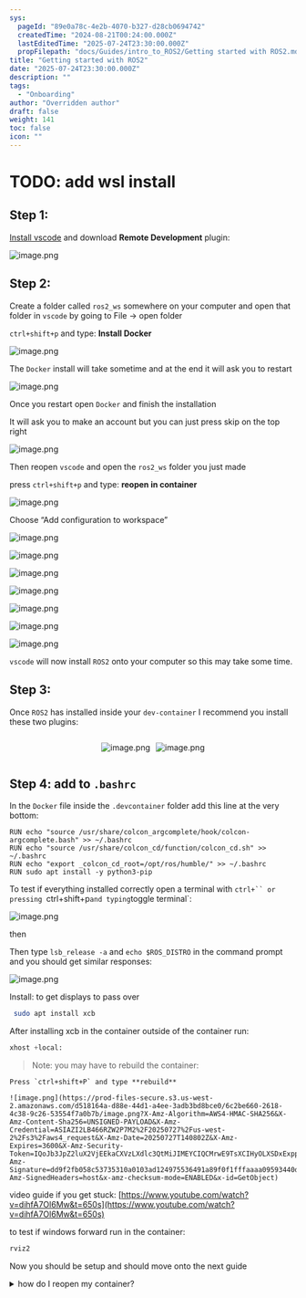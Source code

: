 ```yaml
---
sys:
  pageId: "89e0a78c-4e2b-4070-b327-d28cb0694742"
  createdTime: "2024-08-21T00:24:00.000Z"
  lastEditedTime: "2025-07-24T23:30:00.000Z"
  propFilepath: "docs/Guides/intro_to_ROS2/Getting started with ROS2.md"
title: "Getting started with ROS2"
date: "2025-07-24T23:30:00.000Z"
description: ""
tags:
  - "Onboarding"
author: "Overridden author"
draft: false
weight: 141
toc: false
icon: ""
---
```


# TODO: add wsl install

## Step 1:

[Install vscode](https://code.visualstudio.com/download) and download **Remote Development** plugin:

![image.png](https://prod-files-secure.s3.us-west-2.amazonaws.com/d518164a-d88e-44d1-a4ee-3adb3bd8bce0/efb52993-1881-4a40-b95e-6f020334f022/image.png?X-Amz-Algorithm=AWS4-HMAC-SHA256&X-Amz-Content-Sha256=UNSIGNED-PAYLOAD&X-Amz-Credential=ASIAZI2LB466TXT4VI7T%2F20250727%2Fus-west-2%2Fs3%2Faws4_request&X-Amz-Date=20250727T140758Z&X-Amz-Expires=3600&X-Amz-Security-Token=IQoJb3JpZ2luX2VjEEoaCXVzLXdlc3QtMiJGMEQCIEOcvEByIkfKkPVAqfq3RGl1SKfhF%2Fvp4jPGvUdOrKeeAiBbI7KqVadCGMbdg5he49iRvXK34uiv44NnBXVktWq4pCr%2FAwhyEAAaDDYzNzQyMzE4MzgwNSIMplV5L82YFhVLQBvRKtwD8H1CktpL3aXQqXeFMg1vOF9%2BNHhNNx61O38sIed%2B5C6uXTDVmqC0uJYtHQPjG8hrRfjM12nn3Il%2FgUvCkpC34o9wJXZYyTANJXeNZzI3bZDXPP4z8JRz3cmJlDUVUfuN3Oji4C2sHDN2iUB6nJ6R3rUwkyoiImFnqNSVo4IFKUW4%2BOBdeS%2B8l%2BAtV4rUthEkquBoNUn7iNzi2ID1Jxp0bt%2BEhY1xXTCnVQFv%2BTUhLejR0FHsBmcLuUheP6LpJNlwpoyqFtFD%2FPrDAEoGb28whDI9qAXstc5xXQ%2FT1ZwrSMO3HiyacqDuisqGddIvWJCxpDR%2BnAFPPYv5%2BZb%2BXGmrpkQUE7i%2FOW16K3bX5bF5VcF4HzMEyvwJ%2FDfG4EL2HeHWQpVou0zfpjeQg1skT5VvTw8rXklA6webIQvAA%2B37GEQStV2lj71ZZf%2BMGyNYwVcTf3Lc4BGtFdJxjP6YfWYTBd6HLUtA9qNqNwtUAfdjI53%2F5%2BHC9IlKOotlq1q4wL0GHt%2B1WesaPqxy7fVxKRXHKuZeqNx0WKVR25a3v%2FnYv6ZDQYvVuXS%2BZfbrCfB8No1VKsJOYMApnQs81r8TRPHlko2Wbg3G4TNJNjczJFpNkph2Swlgn%2BoWqP40MJUw7N6XxAY6pgH1yegd%2BPPywl1Dt2jfoBVOJodFUJF7GAVbWh2xddozO4bICVNxc3SrXiNiCPrcaz%2FOMK32FTopGAX7nRkHvyTbjxvPYY1a7TzFXtSXRmXGu53baahB5V3i9r06AmwHrpjqZN1NNY%2F39hOLoXO257Oww5Isk8aHaoufHjGEAGw9B3%2BRk42WUHDLb5FgEHPvAV8bLvdAdWAMc%2FsJ8kzN1Mi94DmRIPg8&X-Amz-Signature=96bf5bb951cd2ea624372e264b49c26e131e61d72b73cc2047617e23b469ffb8&X-Amz-SignedHeaders=host&x-amz-checksum-mode=ENABLED&x-id=GetObject)

## Step 2:

Create a folder called `ros2_ws` somewhere on your computer and open that folder in `vscode` by going to File → open folder 

`ctrl+shift+p` and type: **Install Docker**

![image.png](https://prod-files-secure.s3.us-west-2.amazonaws.com/d518164a-d88e-44d1-a4ee-3adb3bd8bce0/2269dc0e-1cd5-47ff-bceb-c04ad9b2eab0/image.png?X-Amz-Algorithm=AWS4-HMAC-SHA256&X-Amz-Content-Sha256=UNSIGNED-PAYLOAD&X-Amz-Credential=ASIAZI2LB466TXT4VI7T%2F20250727%2Fus-west-2%2Fs3%2Faws4_request&X-Amz-Date=20250727T140758Z&X-Amz-Expires=3600&X-Amz-Security-Token=IQoJb3JpZ2luX2VjEEoaCXVzLXdlc3QtMiJGMEQCIEOcvEByIkfKkPVAqfq3RGl1SKfhF%2Fvp4jPGvUdOrKeeAiBbI7KqVadCGMbdg5he49iRvXK34uiv44NnBXVktWq4pCr%2FAwhyEAAaDDYzNzQyMzE4MzgwNSIMplV5L82YFhVLQBvRKtwD8H1CktpL3aXQqXeFMg1vOF9%2BNHhNNx61O38sIed%2B5C6uXTDVmqC0uJYtHQPjG8hrRfjM12nn3Il%2FgUvCkpC34o9wJXZYyTANJXeNZzI3bZDXPP4z8JRz3cmJlDUVUfuN3Oji4C2sHDN2iUB6nJ6R3rUwkyoiImFnqNSVo4IFKUW4%2BOBdeS%2B8l%2BAtV4rUthEkquBoNUn7iNzi2ID1Jxp0bt%2BEhY1xXTCnVQFv%2BTUhLejR0FHsBmcLuUheP6LpJNlwpoyqFtFD%2FPrDAEoGb28whDI9qAXstc5xXQ%2FT1ZwrSMO3HiyacqDuisqGddIvWJCxpDR%2BnAFPPYv5%2BZb%2BXGmrpkQUE7i%2FOW16K3bX5bF5VcF4HzMEyvwJ%2FDfG4EL2HeHWQpVou0zfpjeQg1skT5VvTw8rXklA6webIQvAA%2B37GEQStV2lj71ZZf%2BMGyNYwVcTf3Lc4BGtFdJxjP6YfWYTBd6HLUtA9qNqNwtUAfdjI53%2F5%2BHC9IlKOotlq1q4wL0GHt%2B1WesaPqxy7fVxKRXHKuZeqNx0WKVR25a3v%2FnYv6ZDQYvVuXS%2BZfbrCfB8No1VKsJOYMApnQs81r8TRPHlko2Wbg3G4TNJNjczJFpNkph2Swlgn%2BoWqP40MJUw7N6XxAY6pgH1yegd%2BPPywl1Dt2jfoBVOJodFUJF7GAVbWh2xddozO4bICVNxc3SrXiNiCPrcaz%2FOMK32FTopGAX7nRkHvyTbjxvPYY1a7TzFXtSXRmXGu53baahB5V3i9r06AmwHrpjqZN1NNY%2F39hOLoXO257Oww5Isk8aHaoufHjGEAGw9B3%2BRk42WUHDLb5FgEHPvAV8bLvdAdWAMc%2FsJ8kzN1Mi94DmRIPg8&X-Amz-Signature=1c8b6fece5f290aeb03345ffa2daf5f87a1af383ef98ed0845644feca15a1e1c&X-Amz-SignedHeaders=host&x-amz-checksum-mode=ENABLED&x-id=GetObject)

The `Docker` install will take sometime and at the end it will ask you to restart

![image.png](https://prod-files-secure.s3.us-west-2.amazonaws.com/d518164a-d88e-44d1-a4ee-3adb3bd8bce0/ed233f78-be33-4b1f-b89c-9c346c0e961e/image.png?X-Amz-Algorithm=AWS4-HMAC-SHA256&X-Amz-Content-Sha256=UNSIGNED-PAYLOAD&X-Amz-Credential=ASIAZI2LB466TXT4VI7T%2F20250727%2Fus-west-2%2Fs3%2Faws4_request&X-Amz-Date=20250727T140758Z&X-Amz-Expires=3600&X-Amz-Security-Token=IQoJb3JpZ2luX2VjEEoaCXVzLXdlc3QtMiJGMEQCIEOcvEByIkfKkPVAqfq3RGl1SKfhF%2Fvp4jPGvUdOrKeeAiBbI7KqVadCGMbdg5he49iRvXK34uiv44NnBXVktWq4pCr%2FAwhyEAAaDDYzNzQyMzE4MzgwNSIMplV5L82YFhVLQBvRKtwD8H1CktpL3aXQqXeFMg1vOF9%2BNHhNNx61O38sIed%2B5C6uXTDVmqC0uJYtHQPjG8hrRfjM12nn3Il%2FgUvCkpC34o9wJXZYyTANJXeNZzI3bZDXPP4z8JRz3cmJlDUVUfuN3Oji4C2sHDN2iUB6nJ6R3rUwkyoiImFnqNSVo4IFKUW4%2BOBdeS%2B8l%2BAtV4rUthEkquBoNUn7iNzi2ID1Jxp0bt%2BEhY1xXTCnVQFv%2BTUhLejR0FHsBmcLuUheP6LpJNlwpoyqFtFD%2FPrDAEoGb28whDI9qAXstc5xXQ%2FT1ZwrSMO3HiyacqDuisqGddIvWJCxpDR%2BnAFPPYv5%2BZb%2BXGmrpkQUE7i%2FOW16K3bX5bF5VcF4HzMEyvwJ%2FDfG4EL2HeHWQpVou0zfpjeQg1skT5VvTw8rXklA6webIQvAA%2B37GEQStV2lj71ZZf%2BMGyNYwVcTf3Lc4BGtFdJxjP6YfWYTBd6HLUtA9qNqNwtUAfdjI53%2F5%2BHC9IlKOotlq1q4wL0GHt%2B1WesaPqxy7fVxKRXHKuZeqNx0WKVR25a3v%2FnYv6ZDQYvVuXS%2BZfbrCfB8No1VKsJOYMApnQs81r8TRPHlko2Wbg3G4TNJNjczJFpNkph2Swlgn%2BoWqP40MJUw7N6XxAY6pgH1yegd%2BPPywl1Dt2jfoBVOJodFUJF7GAVbWh2xddozO4bICVNxc3SrXiNiCPrcaz%2FOMK32FTopGAX7nRkHvyTbjxvPYY1a7TzFXtSXRmXGu53baahB5V3i9r06AmwHrpjqZN1NNY%2F39hOLoXO257Oww5Isk8aHaoufHjGEAGw9B3%2BRk42WUHDLb5FgEHPvAV8bLvdAdWAMc%2FsJ8kzN1Mi94DmRIPg8&X-Amz-Signature=3591b29025a0dfcffa09f484753ef90df05aef6571f0d8d272e5c1074d31711b&X-Amz-SignedHeaders=host&x-amz-checksum-mode=ENABLED&x-id=GetObject)

Once you restart open `Docker` and finish the installation

It will ask you to make an account but you can just press skip on the top right

![image.png](https://prod-files-secure.s3.us-west-2.amazonaws.com/d518164a-d88e-44d1-a4ee-3adb3bd8bce0/21010ad9-1659-4fd9-9f59-9932a09b2a3d/image.png?X-Amz-Algorithm=AWS4-HMAC-SHA256&X-Amz-Content-Sha256=UNSIGNED-PAYLOAD&X-Amz-Credential=ASIAZI2LB466TXT4VI7T%2F20250727%2Fus-west-2%2Fs3%2Faws4_request&X-Amz-Date=20250727T140758Z&X-Amz-Expires=3600&X-Amz-Security-Token=IQoJb3JpZ2luX2VjEEoaCXVzLXdlc3QtMiJGMEQCIEOcvEByIkfKkPVAqfq3RGl1SKfhF%2Fvp4jPGvUdOrKeeAiBbI7KqVadCGMbdg5he49iRvXK34uiv44NnBXVktWq4pCr%2FAwhyEAAaDDYzNzQyMzE4MzgwNSIMplV5L82YFhVLQBvRKtwD8H1CktpL3aXQqXeFMg1vOF9%2BNHhNNx61O38sIed%2B5C6uXTDVmqC0uJYtHQPjG8hrRfjM12nn3Il%2FgUvCkpC34o9wJXZYyTANJXeNZzI3bZDXPP4z8JRz3cmJlDUVUfuN3Oji4C2sHDN2iUB6nJ6R3rUwkyoiImFnqNSVo4IFKUW4%2BOBdeS%2B8l%2BAtV4rUthEkquBoNUn7iNzi2ID1Jxp0bt%2BEhY1xXTCnVQFv%2BTUhLejR0FHsBmcLuUheP6LpJNlwpoyqFtFD%2FPrDAEoGb28whDI9qAXstc5xXQ%2FT1ZwrSMO3HiyacqDuisqGddIvWJCxpDR%2BnAFPPYv5%2BZb%2BXGmrpkQUE7i%2FOW16K3bX5bF5VcF4HzMEyvwJ%2FDfG4EL2HeHWQpVou0zfpjeQg1skT5VvTw8rXklA6webIQvAA%2B37GEQStV2lj71ZZf%2BMGyNYwVcTf3Lc4BGtFdJxjP6YfWYTBd6HLUtA9qNqNwtUAfdjI53%2F5%2BHC9IlKOotlq1q4wL0GHt%2B1WesaPqxy7fVxKRXHKuZeqNx0WKVR25a3v%2FnYv6ZDQYvVuXS%2BZfbrCfB8No1VKsJOYMApnQs81r8TRPHlko2Wbg3G4TNJNjczJFpNkph2Swlgn%2BoWqP40MJUw7N6XxAY6pgH1yegd%2BPPywl1Dt2jfoBVOJodFUJF7GAVbWh2xddozO4bICVNxc3SrXiNiCPrcaz%2FOMK32FTopGAX7nRkHvyTbjxvPYY1a7TzFXtSXRmXGu53baahB5V3i9r06AmwHrpjqZN1NNY%2F39hOLoXO257Oww5Isk8aHaoufHjGEAGw9B3%2BRk42WUHDLb5FgEHPvAV8bLvdAdWAMc%2FsJ8kzN1Mi94DmRIPg8&X-Amz-Signature=9d8c3d04bbc0cee841163c66a979bd2e6994bcaa7c545f38b0e48b53b3b9ee4b&X-Amz-SignedHeaders=host&x-amz-checksum-mode=ENABLED&x-id=GetObject)

Then reopen `vscode` and open the `ros2_ws` folder you just made

press `ctrl+shift+p` and type: **reopen in container**

![image.png](https://prod-files-secure.s3.us-west-2.amazonaws.com/d518164a-d88e-44d1-a4ee-3adb3bd8bce0/4e93b8c2-41ad-488c-8095-c74205196118/image.png?X-Amz-Algorithm=AWS4-HMAC-SHA256&X-Amz-Content-Sha256=UNSIGNED-PAYLOAD&X-Amz-Credential=ASIAZI2LB466TXT4VI7T%2F20250727%2Fus-west-2%2Fs3%2Faws4_request&X-Amz-Date=20250727T140758Z&X-Amz-Expires=3600&X-Amz-Security-Token=IQoJb3JpZ2luX2VjEEoaCXVzLXdlc3QtMiJGMEQCIEOcvEByIkfKkPVAqfq3RGl1SKfhF%2Fvp4jPGvUdOrKeeAiBbI7KqVadCGMbdg5he49iRvXK34uiv44NnBXVktWq4pCr%2FAwhyEAAaDDYzNzQyMzE4MzgwNSIMplV5L82YFhVLQBvRKtwD8H1CktpL3aXQqXeFMg1vOF9%2BNHhNNx61O38sIed%2B5C6uXTDVmqC0uJYtHQPjG8hrRfjM12nn3Il%2FgUvCkpC34o9wJXZYyTANJXeNZzI3bZDXPP4z8JRz3cmJlDUVUfuN3Oji4C2sHDN2iUB6nJ6R3rUwkyoiImFnqNSVo4IFKUW4%2BOBdeS%2B8l%2BAtV4rUthEkquBoNUn7iNzi2ID1Jxp0bt%2BEhY1xXTCnVQFv%2BTUhLejR0FHsBmcLuUheP6LpJNlwpoyqFtFD%2FPrDAEoGb28whDI9qAXstc5xXQ%2FT1ZwrSMO3HiyacqDuisqGddIvWJCxpDR%2BnAFPPYv5%2BZb%2BXGmrpkQUE7i%2FOW16K3bX5bF5VcF4HzMEyvwJ%2FDfG4EL2HeHWQpVou0zfpjeQg1skT5VvTw8rXklA6webIQvAA%2B37GEQStV2lj71ZZf%2BMGyNYwVcTf3Lc4BGtFdJxjP6YfWYTBd6HLUtA9qNqNwtUAfdjI53%2F5%2BHC9IlKOotlq1q4wL0GHt%2B1WesaPqxy7fVxKRXHKuZeqNx0WKVR25a3v%2FnYv6ZDQYvVuXS%2BZfbrCfB8No1VKsJOYMApnQs81r8TRPHlko2Wbg3G4TNJNjczJFpNkph2Swlgn%2BoWqP40MJUw7N6XxAY6pgH1yegd%2BPPywl1Dt2jfoBVOJodFUJF7GAVbWh2xddozO4bICVNxc3SrXiNiCPrcaz%2FOMK32FTopGAX7nRkHvyTbjxvPYY1a7TzFXtSXRmXGu53baahB5V3i9r06AmwHrpjqZN1NNY%2F39hOLoXO257Oww5Isk8aHaoufHjGEAGw9B3%2BRk42WUHDLb5FgEHPvAV8bLvdAdWAMc%2FsJ8kzN1Mi94DmRIPg8&X-Amz-Signature=1cd0a9f1d35d4f54194482c713e183edaba1856e0ad73e2f2644c903bd44352d&X-Amz-SignedHeaders=host&x-amz-checksum-mode=ENABLED&x-id=GetObject)

Choose “Add configuration to workspace”

![image.png](https://prod-files-secure.s3.us-west-2.amazonaws.com/d518164a-d88e-44d1-a4ee-3adb3bd8bce0/9560b282-5060-4989-ba37-97e7b2c22476/image.png?X-Amz-Algorithm=AWS4-HMAC-SHA256&X-Amz-Content-Sha256=UNSIGNED-PAYLOAD&X-Amz-Credential=ASIAZI2LB466TXT4VI7T%2F20250727%2Fus-west-2%2Fs3%2Faws4_request&X-Amz-Date=20250727T140758Z&X-Amz-Expires=3600&X-Amz-Security-Token=IQoJb3JpZ2luX2VjEEoaCXVzLXdlc3QtMiJGMEQCIEOcvEByIkfKkPVAqfq3RGl1SKfhF%2Fvp4jPGvUdOrKeeAiBbI7KqVadCGMbdg5he49iRvXK34uiv44NnBXVktWq4pCr%2FAwhyEAAaDDYzNzQyMzE4MzgwNSIMplV5L82YFhVLQBvRKtwD8H1CktpL3aXQqXeFMg1vOF9%2BNHhNNx61O38sIed%2B5C6uXTDVmqC0uJYtHQPjG8hrRfjM12nn3Il%2FgUvCkpC34o9wJXZYyTANJXeNZzI3bZDXPP4z8JRz3cmJlDUVUfuN3Oji4C2sHDN2iUB6nJ6R3rUwkyoiImFnqNSVo4IFKUW4%2BOBdeS%2B8l%2BAtV4rUthEkquBoNUn7iNzi2ID1Jxp0bt%2BEhY1xXTCnVQFv%2BTUhLejR0FHsBmcLuUheP6LpJNlwpoyqFtFD%2FPrDAEoGb28whDI9qAXstc5xXQ%2FT1ZwrSMO3HiyacqDuisqGddIvWJCxpDR%2BnAFPPYv5%2BZb%2BXGmrpkQUE7i%2FOW16K3bX5bF5VcF4HzMEyvwJ%2FDfG4EL2HeHWQpVou0zfpjeQg1skT5VvTw8rXklA6webIQvAA%2B37GEQStV2lj71ZZf%2BMGyNYwVcTf3Lc4BGtFdJxjP6YfWYTBd6HLUtA9qNqNwtUAfdjI53%2F5%2BHC9IlKOotlq1q4wL0GHt%2B1WesaPqxy7fVxKRXHKuZeqNx0WKVR25a3v%2FnYv6ZDQYvVuXS%2BZfbrCfB8No1VKsJOYMApnQs81r8TRPHlko2Wbg3G4TNJNjczJFpNkph2Swlgn%2BoWqP40MJUw7N6XxAY6pgH1yegd%2BPPywl1Dt2jfoBVOJodFUJF7GAVbWh2xddozO4bICVNxc3SrXiNiCPrcaz%2FOMK32FTopGAX7nRkHvyTbjxvPYY1a7TzFXtSXRmXGu53baahB5V3i9r06AmwHrpjqZN1NNY%2F39hOLoXO257Oww5Isk8aHaoufHjGEAGw9B3%2BRk42WUHDLb5FgEHPvAV8bLvdAdWAMc%2FsJ8kzN1Mi94DmRIPg8&X-Amz-Signature=4aa153f84c1b85bf86be7360ce5d50d30e24074141786f336b814a9891f6a780&X-Amz-SignedHeaders=host&x-amz-checksum-mode=ENABLED&x-id=GetObject)

![image.png](https://prod-files-secure.s3.us-west-2.amazonaws.com/d518164a-d88e-44d1-a4ee-3adb3bd8bce0/2ee63f81-886b-48e8-a553-dc6e5eac99e4/image.png?X-Amz-Algorithm=AWS4-HMAC-SHA256&X-Amz-Content-Sha256=UNSIGNED-PAYLOAD&X-Amz-Credential=ASIAZI2LB466TXT4VI7T%2F20250727%2Fus-west-2%2Fs3%2Faws4_request&X-Amz-Date=20250727T140758Z&X-Amz-Expires=3600&X-Amz-Security-Token=IQoJb3JpZ2luX2VjEEoaCXVzLXdlc3QtMiJGMEQCIEOcvEByIkfKkPVAqfq3RGl1SKfhF%2Fvp4jPGvUdOrKeeAiBbI7KqVadCGMbdg5he49iRvXK34uiv44NnBXVktWq4pCr%2FAwhyEAAaDDYzNzQyMzE4MzgwNSIMplV5L82YFhVLQBvRKtwD8H1CktpL3aXQqXeFMg1vOF9%2BNHhNNx61O38sIed%2B5C6uXTDVmqC0uJYtHQPjG8hrRfjM12nn3Il%2FgUvCkpC34o9wJXZYyTANJXeNZzI3bZDXPP4z8JRz3cmJlDUVUfuN3Oji4C2sHDN2iUB6nJ6R3rUwkyoiImFnqNSVo4IFKUW4%2BOBdeS%2B8l%2BAtV4rUthEkquBoNUn7iNzi2ID1Jxp0bt%2BEhY1xXTCnVQFv%2BTUhLejR0FHsBmcLuUheP6LpJNlwpoyqFtFD%2FPrDAEoGb28whDI9qAXstc5xXQ%2FT1ZwrSMO3HiyacqDuisqGddIvWJCxpDR%2BnAFPPYv5%2BZb%2BXGmrpkQUE7i%2FOW16K3bX5bF5VcF4HzMEyvwJ%2FDfG4EL2HeHWQpVou0zfpjeQg1skT5VvTw8rXklA6webIQvAA%2B37GEQStV2lj71ZZf%2BMGyNYwVcTf3Lc4BGtFdJxjP6YfWYTBd6HLUtA9qNqNwtUAfdjI53%2F5%2BHC9IlKOotlq1q4wL0GHt%2B1WesaPqxy7fVxKRXHKuZeqNx0WKVR25a3v%2FnYv6ZDQYvVuXS%2BZfbrCfB8No1VKsJOYMApnQs81r8TRPHlko2Wbg3G4TNJNjczJFpNkph2Swlgn%2BoWqP40MJUw7N6XxAY6pgH1yegd%2BPPywl1Dt2jfoBVOJodFUJF7GAVbWh2xddozO4bICVNxc3SrXiNiCPrcaz%2FOMK32FTopGAX7nRkHvyTbjxvPYY1a7TzFXtSXRmXGu53baahB5V3i9r06AmwHrpjqZN1NNY%2F39hOLoXO257Oww5Isk8aHaoufHjGEAGw9B3%2BRk42WUHDLb5FgEHPvAV8bLvdAdWAMc%2FsJ8kzN1Mi94DmRIPg8&X-Amz-Signature=1b2d6fbace9a42ee86e1f3d570e96e77b222a50ad733629ab31e480f6711e611&X-Amz-SignedHeaders=host&x-amz-checksum-mode=ENABLED&x-id=GetObject)

![image.png](https://prod-files-secure.s3.us-west-2.amazonaws.com/d518164a-d88e-44d1-a4ee-3adb3bd8bce0/e0fd626c-c8b6-4b2c-95d1-fa4c26514504/image.png?X-Amz-Algorithm=AWS4-HMAC-SHA256&X-Amz-Content-Sha256=UNSIGNED-PAYLOAD&X-Amz-Credential=ASIAZI2LB466TXT4VI7T%2F20250727%2Fus-west-2%2Fs3%2Faws4_request&X-Amz-Date=20250727T140758Z&X-Amz-Expires=3600&X-Amz-Security-Token=IQoJb3JpZ2luX2VjEEoaCXVzLXdlc3QtMiJGMEQCIEOcvEByIkfKkPVAqfq3RGl1SKfhF%2Fvp4jPGvUdOrKeeAiBbI7KqVadCGMbdg5he49iRvXK34uiv44NnBXVktWq4pCr%2FAwhyEAAaDDYzNzQyMzE4MzgwNSIMplV5L82YFhVLQBvRKtwD8H1CktpL3aXQqXeFMg1vOF9%2BNHhNNx61O38sIed%2B5C6uXTDVmqC0uJYtHQPjG8hrRfjM12nn3Il%2FgUvCkpC34o9wJXZYyTANJXeNZzI3bZDXPP4z8JRz3cmJlDUVUfuN3Oji4C2sHDN2iUB6nJ6R3rUwkyoiImFnqNSVo4IFKUW4%2BOBdeS%2B8l%2BAtV4rUthEkquBoNUn7iNzi2ID1Jxp0bt%2BEhY1xXTCnVQFv%2BTUhLejR0FHsBmcLuUheP6LpJNlwpoyqFtFD%2FPrDAEoGb28whDI9qAXstc5xXQ%2FT1ZwrSMO3HiyacqDuisqGddIvWJCxpDR%2BnAFPPYv5%2BZb%2BXGmrpkQUE7i%2FOW16K3bX5bF5VcF4HzMEyvwJ%2FDfG4EL2HeHWQpVou0zfpjeQg1skT5VvTw8rXklA6webIQvAA%2B37GEQStV2lj71ZZf%2BMGyNYwVcTf3Lc4BGtFdJxjP6YfWYTBd6HLUtA9qNqNwtUAfdjI53%2F5%2BHC9IlKOotlq1q4wL0GHt%2B1WesaPqxy7fVxKRXHKuZeqNx0WKVR25a3v%2FnYv6ZDQYvVuXS%2BZfbrCfB8No1VKsJOYMApnQs81r8TRPHlko2Wbg3G4TNJNjczJFpNkph2Swlgn%2BoWqP40MJUw7N6XxAY6pgH1yegd%2BPPywl1Dt2jfoBVOJodFUJF7GAVbWh2xddozO4bICVNxc3SrXiNiCPrcaz%2FOMK32FTopGAX7nRkHvyTbjxvPYY1a7TzFXtSXRmXGu53baahB5V3i9r06AmwHrpjqZN1NNY%2F39hOLoXO257Oww5Isk8aHaoufHjGEAGw9B3%2BRk42WUHDLb5FgEHPvAV8bLvdAdWAMc%2FsJ8kzN1Mi94DmRIPg8&X-Amz-Signature=2d3f195843b459544080bc7279989edad9616a8f67197a99494f235474d76854&X-Amz-SignedHeaders=host&x-amz-checksum-mode=ENABLED&x-id=GetObject)

![image.png](https://prod-files-secure.s3.us-west-2.amazonaws.com/d518164a-d88e-44d1-a4ee-3adb3bd8bce0/a2e13f50-d2ab-4719-a4c2-7ced634bfc9d/image.png?X-Amz-Algorithm=AWS4-HMAC-SHA256&X-Amz-Content-Sha256=UNSIGNED-PAYLOAD&X-Amz-Credential=ASIAZI2LB466TXT4VI7T%2F20250727%2Fus-west-2%2Fs3%2Faws4_request&X-Amz-Date=20250727T140758Z&X-Amz-Expires=3600&X-Amz-Security-Token=IQoJb3JpZ2luX2VjEEoaCXVzLXdlc3QtMiJGMEQCIEOcvEByIkfKkPVAqfq3RGl1SKfhF%2Fvp4jPGvUdOrKeeAiBbI7KqVadCGMbdg5he49iRvXK34uiv44NnBXVktWq4pCr%2FAwhyEAAaDDYzNzQyMzE4MzgwNSIMplV5L82YFhVLQBvRKtwD8H1CktpL3aXQqXeFMg1vOF9%2BNHhNNx61O38sIed%2B5C6uXTDVmqC0uJYtHQPjG8hrRfjM12nn3Il%2FgUvCkpC34o9wJXZYyTANJXeNZzI3bZDXPP4z8JRz3cmJlDUVUfuN3Oji4C2sHDN2iUB6nJ6R3rUwkyoiImFnqNSVo4IFKUW4%2BOBdeS%2B8l%2BAtV4rUthEkquBoNUn7iNzi2ID1Jxp0bt%2BEhY1xXTCnVQFv%2BTUhLejR0FHsBmcLuUheP6LpJNlwpoyqFtFD%2FPrDAEoGb28whDI9qAXstc5xXQ%2FT1ZwrSMO3HiyacqDuisqGddIvWJCxpDR%2BnAFPPYv5%2BZb%2BXGmrpkQUE7i%2FOW16K3bX5bF5VcF4HzMEyvwJ%2FDfG4EL2HeHWQpVou0zfpjeQg1skT5VvTw8rXklA6webIQvAA%2B37GEQStV2lj71ZZf%2BMGyNYwVcTf3Lc4BGtFdJxjP6YfWYTBd6HLUtA9qNqNwtUAfdjI53%2F5%2BHC9IlKOotlq1q4wL0GHt%2B1WesaPqxy7fVxKRXHKuZeqNx0WKVR25a3v%2FnYv6ZDQYvVuXS%2BZfbrCfB8No1VKsJOYMApnQs81r8TRPHlko2Wbg3G4TNJNjczJFpNkph2Swlgn%2BoWqP40MJUw7N6XxAY6pgH1yegd%2BPPywl1Dt2jfoBVOJodFUJF7GAVbWh2xddozO4bICVNxc3SrXiNiCPrcaz%2FOMK32FTopGAX7nRkHvyTbjxvPYY1a7TzFXtSXRmXGu53baahB5V3i9r06AmwHrpjqZN1NNY%2F39hOLoXO257Oww5Isk8aHaoufHjGEAGw9B3%2BRk42WUHDLb5FgEHPvAV8bLvdAdWAMc%2FsJ8kzN1Mi94DmRIPg8&X-Amz-Signature=ba9108456f7581547f3bb44521a5b60891338b265067d1181a73471a5f73a341&X-Amz-SignedHeaders=host&x-amz-checksum-mode=ENABLED&x-id=GetObject)

![image.png](https://prod-files-secure.s3.us-west-2.amazonaws.com/d518164a-d88e-44d1-a4ee-3adb3bd8bce0/6cc478ad-aaba-4bf7-9fcc-403277ab896c/image.png?X-Amz-Algorithm=AWS4-HMAC-SHA256&X-Amz-Content-Sha256=UNSIGNED-PAYLOAD&X-Amz-Credential=ASIAZI2LB466TXT4VI7T%2F20250727%2Fus-west-2%2Fs3%2Faws4_request&X-Amz-Date=20250727T140758Z&X-Amz-Expires=3600&X-Amz-Security-Token=IQoJb3JpZ2luX2VjEEoaCXVzLXdlc3QtMiJGMEQCIEOcvEByIkfKkPVAqfq3RGl1SKfhF%2Fvp4jPGvUdOrKeeAiBbI7KqVadCGMbdg5he49iRvXK34uiv44NnBXVktWq4pCr%2FAwhyEAAaDDYzNzQyMzE4MzgwNSIMplV5L82YFhVLQBvRKtwD8H1CktpL3aXQqXeFMg1vOF9%2BNHhNNx61O38sIed%2B5C6uXTDVmqC0uJYtHQPjG8hrRfjM12nn3Il%2FgUvCkpC34o9wJXZYyTANJXeNZzI3bZDXPP4z8JRz3cmJlDUVUfuN3Oji4C2sHDN2iUB6nJ6R3rUwkyoiImFnqNSVo4IFKUW4%2BOBdeS%2B8l%2BAtV4rUthEkquBoNUn7iNzi2ID1Jxp0bt%2BEhY1xXTCnVQFv%2BTUhLejR0FHsBmcLuUheP6LpJNlwpoyqFtFD%2FPrDAEoGb28whDI9qAXstc5xXQ%2FT1ZwrSMO3HiyacqDuisqGddIvWJCxpDR%2BnAFPPYv5%2BZb%2BXGmrpkQUE7i%2FOW16K3bX5bF5VcF4HzMEyvwJ%2FDfG4EL2HeHWQpVou0zfpjeQg1skT5VvTw8rXklA6webIQvAA%2B37GEQStV2lj71ZZf%2BMGyNYwVcTf3Lc4BGtFdJxjP6YfWYTBd6HLUtA9qNqNwtUAfdjI53%2F5%2BHC9IlKOotlq1q4wL0GHt%2B1WesaPqxy7fVxKRXHKuZeqNx0WKVR25a3v%2FnYv6ZDQYvVuXS%2BZfbrCfB8No1VKsJOYMApnQs81r8TRPHlko2Wbg3G4TNJNjczJFpNkph2Swlgn%2BoWqP40MJUw7N6XxAY6pgH1yegd%2BPPywl1Dt2jfoBVOJodFUJF7GAVbWh2xddozO4bICVNxc3SrXiNiCPrcaz%2FOMK32FTopGAX7nRkHvyTbjxvPYY1a7TzFXtSXRmXGu53baahB5V3i9r06AmwHrpjqZN1NNY%2F39hOLoXO257Oww5Isk8aHaoufHjGEAGw9B3%2BRk42WUHDLb5FgEHPvAV8bLvdAdWAMc%2FsJ8kzN1Mi94DmRIPg8&X-Amz-Signature=3fe1d2eebaef14feaf86aa45afc41ea1908f7bff63bd967192afaacd2387de9c&X-Amz-SignedHeaders=host&x-amz-checksum-mode=ENABLED&x-id=GetObject)

![image.png](https://prod-files-secure.s3.us-west-2.amazonaws.com/d518164a-d88e-44d1-a4ee-3adb3bd8bce0/53255b28-f75e-430f-b9e3-c0ac8577e42b/image.png?X-Amz-Algorithm=AWS4-HMAC-SHA256&X-Amz-Content-Sha256=UNSIGNED-PAYLOAD&X-Amz-Credential=ASIAZI2LB466TXT4VI7T%2F20250727%2Fus-west-2%2Fs3%2Faws4_request&X-Amz-Date=20250727T140758Z&X-Amz-Expires=3600&X-Amz-Security-Token=IQoJb3JpZ2luX2VjEEoaCXVzLXdlc3QtMiJGMEQCIEOcvEByIkfKkPVAqfq3RGl1SKfhF%2Fvp4jPGvUdOrKeeAiBbI7KqVadCGMbdg5he49iRvXK34uiv44NnBXVktWq4pCr%2FAwhyEAAaDDYzNzQyMzE4MzgwNSIMplV5L82YFhVLQBvRKtwD8H1CktpL3aXQqXeFMg1vOF9%2BNHhNNx61O38sIed%2B5C6uXTDVmqC0uJYtHQPjG8hrRfjM12nn3Il%2FgUvCkpC34o9wJXZYyTANJXeNZzI3bZDXPP4z8JRz3cmJlDUVUfuN3Oji4C2sHDN2iUB6nJ6R3rUwkyoiImFnqNSVo4IFKUW4%2BOBdeS%2B8l%2BAtV4rUthEkquBoNUn7iNzi2ID1Jxp0bt%2BEhY1xXTCnVQFv%2BTUhLejR0FHsBmcLuUheP6LpJNlwpoyqFtFD%2FPrDAEoGb28whDI9qAXstc5xXQ%2FT1ZwrSMO3HiyacqDuisqGddIvWJCxpDR%2BnAFPPYv5%2BZb%2BXGmrpkQUE7i%2FOW16K3bX5bF5VcF4HzMEyvwJ%2FDfG4EL2HeHWQpVou0zfpjeQg1skT5VvTw8rXklA6webIQvAA%2B37GEQStV2lj71ZZf%2BMGyNYwVcTf3Lc4BGtFdJxjP6YfWYTBd6HLUtA9qNqNwtUAfdjI53%2F5%2BHC9IlKOotlq1q4wL0GHt%2B1WesaPqxy7fVxKRXHKuZeqNx0WKVR25a3v%2FnYv6ZDQYvVuXS%2BZfbrCfB8No1VKsJOYMApnQs81r8TRPHlko2Wbg3G4TNJNjczJFpNkph2Swlgn%2BoWqP40MJUw7N6XxAY6pgH1yegd%2BPPywl1Dt2jfoBVOJodFUJF7GAVbWh2xddozO4bICVNxc3SrXiNiCPrcaz%2FOMK32FTopGAX7nRkHvyTbjxvPYY1a7TzFXtSXRmXGu53baahB5V3i9r06AmwHrpjqZN1NNY%2F39hOLoXO257Oww5Isk8aHaoufHjGEAGw9B3%2BRk42WUHDLb5FgEHPvAV8bLvdAdWAMc%2FsJ8kzN1Mi94DmRIPg8&X-Amz-Signature=46e5ec58fc82467d70bc513356bce5ffe40592e0b49625e18703c239c59098d4&X-Amz-SignedHeaders=host&x-amz-checksum-mode=ENABLED&x-id=GetObject)

![image.png](https://prod-files-secure.s3.us-west-2.amazonaws.com/d518164a-d88e-44d1-a4ee-3adb3bd8bce0/7c562767-5af9-4ffb-97d1-327bcdf4ee00/image.png?X-Amz-Algorithm=AWS4-HMAC-SHA256&X-Amz-Content-Sha256=UNSIGNED-PAYLOAD&X-Amz-Credential=ASIAZI2LB466TXT4VI7T%2F20250727%2Fus-west-2%2Fs3%2Faws4_request&X-Amz-Date=20250727T140758Z&X-Amz-Expires=3600&X-Amz-Security-Token=IQoJb3JpZ2luX2VjEEoaCXVzLXdlc3QtMiJGMEQCIEOcvEByIkfKkPVAqfq3RGl1SKfhF%2Fvp4jPGvUdOrKeeAiBbI7KqVadCGMbdg5he49iRvXK34uiv44NnBXVktWq4pCr%2FAwhyEAAaDDYzNzQyMzE4MzgwNSIMplV5L82YFhVLQBvRKtwD8H1CktpL3aXQqXeFMg1vOF9%2BNHhNNx61O38sIed%2B5C6uXTDVmqC0uJYtHQPjG8hrRfjM12nn3Il%2FgUvCkpC34o9wJXZYyTANJXeNZzI3bZDXPP4z8JRz3cmJlDUVUfuN3Oji4C2sHDN2iUB6nJ6R3rUwkyoiImFnqNSVo4IFKUW4%2BOBdeS%2B8l%2BAtV4rUthEkquBoNUn7iNzi2ID1Jxp0bt%2BEhY1xXTCnVQFv%2BTUhLejR0FHsBmcLuUheP6LpJNlwpoyqFtFD%2FPrDAEoGb28whDI9qAXstc5xXQ%2FT1ZwrSMO3HiyacqDuisqGddIvWJCxpDR%2BnAFPPYv5%2BZb%2BXGmrpkQUE7i%2FOW16K3bX5bF5VcF4HzMEyvwJ%2FDfG4EL2HeHWQpVou0zfpjeQg1skT5VvTw8rXklA6webIQvAA%2B37GEQStV2lj71ZZf%2BMGyNYwVcTf3Lc4BGtFdJxjP6YfWYTBd6HLUtA9qNqNwtUAfdjI53%2F5%2BHC9IlKOotlq1q4wL0GHt%2B1WesaPqxy7fVxKRXHKuZeqNx0WKVR25a3v%2FnYv6ZDQYvVuXS%2BZfbrCfB8No1VKsJOYMApnQs81r8TRPHlko2Wbg3G4TNJNjczJFpNkph2Swlgn%2BoWqP40MJUw7N6XxAY6pgH1yegd%2BPPywl1Dt2jfoBVOJodFUJF7GAVbWh2xddozO4bICVNxc3SrXiNiCPrcaz%2FOMK32FTopGAX7nRkHvyTbjxvPYY1a7TzFXtSXRmXGu53baahB5V3i9r06AmwHrpjqZN1NNY%2F39hOLoXO257Oww5Isk8aHaoufHjGEAGw9B3%2BRk42WUHDLb5FgEHPvAV8bLvdAdWAMc%2FsJ8kzN1Mi94DmRIPg8&X-Amz-Signature=a18706c8f3e89459019527642df27c1cb7d6e319141eed6d0be1324add5f10bf&X-Amz-SignedHeaders=host&x-amz-checksum-mode=ENABLED&x-id=GetObject)

`vscode` will now install `ROS2` onto your computer so this may take some time.

## Step 3:

Once `ROS2` has installed inside your `dev-container` I recommend you install these two plugins:

<div style="display: flex;flex-direction: row; column-gap:10px; max-width: 630px;justify-content: center;">
<div>

![image.png](https://prod-files-secure.s3.us-west-2.amazonaws.com/d518164a-d88e-44d1-a4ee-3adb3bd8bce0/3fc3d550-5a54-4ba1-ba6b-faa01cdb7369/image.png?X-Amz-Algorithm=AWS4-HMAC-SHA256&X-Amz-Content-Sha256=UNSIGNED-PAYLOAD&X-Amz-Credential=ASIAZI2LB466X6657L7H%2F20250727%2Fus-west-2%2Fs3%2Faws4_request&X-Amz-Date=20250727T140801Z&X-Amz-Expires=3600&X-Amz-Security-Token=IQoJb3JpZ2luX2VjEEkaCXVzLXdlc3QtMiJHMEUCIQCJ6nY6gh3iu1ZO1dRq2gBbgjM0mzcpRF0U7M4QXRAVmQIgfCU4dIV9cux9ZCyZtE31uLd705gBJX7hixZJ0Hm4RCcq%2FwMIchAAGgw2Mzc0MjMxODM4MDUiDGqYRKlR%2BdlQB%2FKOVyrcA6%2F4Y%2BJJRdgViiStTL6NRf1zZEJKMeSXZrGFzETwSZna0Ma5zU5t1hWEyqUd8YvZjVmh3ON%2BKLJOtqZcvpNREw2zjrx8GaSEpyd4TxbjyCucdmHKtB0E08i%2BXBkZ8XCiY1gFpCsfzv7Fj3XrKPnwp5lquQJu1z4Lqb5%2FgJgdfrAzG9hFwGQDyuRt3BtY7EwONYZJ7E0JCZvLR4er1O3aac7Xxc0%2FjcofQLxmJjdnIif8GWKgnInEqM27JNwTb1Ligtxwrz4dTGvrCEXGJbUkHiwjyClSJlM7Wu%2Bm%2BjIoe3glaRwktVZdvCTLm%2BE0ZYwGgWbEn%2BmJryARfy3kVyrXG2zBR6z7VRQyC1btHmEEqVIYoKDdT0rUfDn3%2Bzy9beJH4irIQ55EcLKSAeDmxVZAUNW%2B0%2Bmyug25oVqycGH1zfbGFcGVWpzMNCnUSWxhQryi%2BHQuUMnyApzQmX5oUC9qwrd6kpoJafUq5zMyIM3ho6HArKap7nKN5Z0j1fUryiXeat2stu91EzjmybuC1XQPo957xWYok6RD3q27dpMcox4jWjWOtuyK%2BkpF1BlK6JQw%2BBYO7Kdb0rkCEwTqCxbqw92uAM1Ebpv8wHn5qDbZv8HvHsx0nVviP6xUdnz%2BMNHal8QGOqUBIqffrRgEQfh00gksfdRExzZ5c%2FlqLuspRFSUW4t%2BTEu66HCeKPo7OKOK98OhVzXL%2FCxdnQDzTqn67hT4NL0wrQfo%2B7VbGi2ljBnXHq162iP9VMVRO4IxigmlqVbeJUtyB%2FCvsECVYErDv178d5RyB%2Bhk6BZHvUYJMNBGebWWTO5Ph4D%2BMK1f2%2BR4NwYdmZdnSXP8%2FDECl46ZzQUWnQmc0GMYARUt&X-Amz-Signature=41922dc1485c3db477e5202275af15ed5d4ffefa56d0a53b52e7175385d96051&X-Amz-SignedHeaders=host&x-amz-checksum-mode=ENABLED&x-id=GetObject)

</div>
<div>

![image.png](https://prod-files-secure.s3.us-west-2.amazonaws.com/d518164a-d88e-44d1-a4ee-3adb3bd8bce0/d994cc66-13c2-4093-a5a3-f84cf4601a82/image.png?X-Amz-Algorithm=AWS4-HMAC-SHA256&X-Amz-Content-Sha256=UNSIGNED-PAYLOAD&X-Amz-Credential=ASIAZI2LB466X2HJ4BBA%2F20250727%2Fus-west-2%2Fs3%2Faws4_request&X-Amz-Date=20250727T140801Z&X-Amz-Expires=3600&X-Amz-Security-Token=IQoJb3JpZ2luX2VjEEoaCXVzLXdlc3QtMiJHMEUCIQCb7LL2u%2FJMMzetUCe0Ga4PvDl2GHnQ2b%2Frli8rS8%2F0UwIgUZPk7M24Pu8JBYhIUYUmFd6%2BX74pEVap%2BOkPzaVUY%2Foq%2FwMIcxAAGgw2Mzc0MjMxODM4MDUiDFTjozrikmtb%2FKxYgCrcA%2BuXbIzCF8meH3DZQgV0SX36CifizP55ECDQepY4QKV31lysyludK0zfWllBzcPz3Eh9YTc7ZsF4GVUXLVF6o04SkhZyRv4MVm89yVfxAlcrC3vb1M3RBbBZQXDN%2BT0bhSEag4DaUW7RZeSM6KOSfkCYKgehSFJ8631mpnGrV7SE3OzMvrMVXnV%2FDUxczeupEJRoTX27tqyUlWEQzEs0eLIxNZ78d3P2sTon31Ab8%2B1g1UipmM9J%2FjPcerzF0NCEdueDLnkdgYNoXp5FkYkxDRxNMpZIRoXTTw9wTVt8SHvO6LrUshIJ0mtq1RnAdJw7%2FZFnWYXuRt5MI3qMYvY7gKHGf2uyciDQiwYaqczTRSEmLH18jXlBWi4qew7nqoh0QacrvheAKVZ95k%2Bk19nLqF3kDQ92Au0uJ51rDr1NMPmXKjmLKh9afzQwZRM75UBkoe4t6gtEwj8Ic19ccJEJhgeEmvg2sRY70JCTKn2SlkExl7pkOv6NW6m9PPQRMsJqeT7CPSNGhqIXXFojjeyHUCNytbcQ8IcVkB467fYqc%2Fee1L5tA7xL8MZVzrBzP3SMianY6TQbHeSGgQvEcTMkMa74Ym8YwlZ1yLAkXDdRyiCoDOai5MifmxFp1IvRMJrgl8QGOqUBUqwbr7F2IzZKHhEmE5jhBUM4GVSLB%2BntowTaaOsVwYNy6uFkXqI8s4i5VGMOvUeOTeguGhQmWqdnpG272fN%2FjuGyiCSNztJiyIRinCghNMICgYGZrA3Ja4WreN3dPpZG46cxy0HHP92Eb%2BuaXJ6dfWoaWb2vlMyhsxkYxnb4u%2FwHfcXCxyeK0%2Fu%2F2YF3YHGjLskYLxORrB3CxHE8ui8NjspQMRBG&X-Amz-Signature=d85f4b8ebcd01f8945b4e757df60f3e4ccecc5c66d91e43d936483a5e2e08c9b&X-Amz-SignedHeaders=host&x-amz-checksum-mode=ENABLED&x-id=GetObject)

</div>
</div>

## Step 4: add to `.bashrc`

In the `Docker` file inside the `.devcontainer` folder add this line at the very bottom: 

```docker
RUN echo "source /usr/share/colcon_argcomplete/hook/colcon-argcomplete.bash" >> ~/.bashrc
RUN echo "source /usr/share/colcon_cd/function/colcon_cd.sh" >> ~/.bashrc
RUN echo "export _colcon_cd_root=/opt/ros/humble/" >> ~/.bashrc
RUN sudo apt install -y python3-pip 
```

To test if everything installed correctly open a terminal with `ctrl+`` or pressing `ctrl+shift+p` and typing `toggle terminal`:

![image.png](https://prod-files-secure.s3.us-west-2.amazonaws.com/d518164a-d88e-44d1-a4ee-3adb3bd8bce0/6a4943d8-b04e-4c02-9a58-775f3384d1a5/image.png?X-Amz-Algorithm=AWS4-HMAC-SHA256&X-Amz-Content-Sha256=UNSIGNED-PAYLOAD&X-Amz-Credential=ASIAZI2LB466TXT4VI7T%2F20250727%2Fus-west-2%2Fs3%2Faws4_request&X-Amz-Date=20250727T140758Z&X-Amz-Expires=3600&X-Amz-Security-Token=IQoJb3JpZ2luX2VjEEoaCXVzLXdlc3QtMiJGMEQCIEOcvEByIkfKkPVAqfq3RGl1SKfhF%2Fvp4jPGvUdOrKeeAiBbI7KqVadCGMbdg5he49iRvXK34uiv44NnBXVktWq4pCr%2FAwhyEAAaDDYzNzQyMzE4MzgwNSIMplV5L82YFhVLQBvRKtwD8H1CktpL3aXQqXeFMg1vOF9%2BNHhNNx61O38sIed%2B5C6uXTDVmqC0uJYtHQPjG8hrRfjM12nn3Il%2FgUvCkpC34o9wJXZYyTANJXeNZzI3bZDXPP4z8JRz3cmJlDUVUfuN3Oji4C2sHDN2iUB6nJ6R3rUwkyoiImFnqNSVo4IFKUW4%2BOBdeS%2B8l%2BAtV4rUthEkquBoNUn7iNzi2ID1Jxp0bt%2BEhY1xXTCnVQFv%2BTUhLejR0FHsBmcLuUheP6LpJNlwpoyqFtFD%2FPrDAEoGb28whDI9qAXstc5xXQ%2FT1ZwrSMO3HiyacqDuisqGddIvWJCxpDR%2BnAFPPYv5%2BZb%2BXGmrpkQUE7i%2FOW16K3bX5bF5VcF4HzMEyvwJ%2FDfG4EL2HeHWQpVou0zfpjeQg1skT5VvTw8rXklA6webIQvAA%2B37GEQStV2lj71ZZf%2BMGyNYwVcTf3Lc4BGtFdJxjP6YfWYTBd6HLUtA9qNqNwtUAfdjI53%2F5%2BHC9IlKOotlq1q4wL0GHt%2B1WesaPqxy7fVxKRXHKuZeqNx0WKVR25a3v%2FnYv6ZDQYvVuXS%2BZfbrCfB8No1VKsJOYMApnQs81r8TRPHlko2Wbg3G4TNJNjczJFpNkph2Swlgn%2BoWqP40MJUw7N6XxAY6pgH1yegd%2BPPywl1Dt2jfoBVOJodFUJF7GAVbWh2xddozO4bICVNxc3SrXiNiCPrcaz%2FOMK32FTopGAX7nRkHvyTbjxvPYY1a7TzFXtSXRmXGu53baahB5V3i9r06AmwHrpjqZN1NNY%2F39hOLoXO257Oww5Isk8aHaoufHjGEAGw9B3%2BRk42WUHDLb5FgEHPvAV8bLvdAdWAMc%2FsJ8kzN1Mi94DmRIPg8&X-Amz-Signature=72e7019246706ca78adf6e3268ed57297ef5504a1b5037f23d7474695d5bbb9c&X-Amz-SignedHeaders=host&x-amz-checksum-mode=ENABLED&x-id=GetObject)

then 

Then type `lsb_release -a` and `echo $ROS_DISTRO` in the command prompt and you should get similar responses:

![image.png](https://prod-files-secure.s3.us-west-2.amazonaws.com/d518164a-d88e-44d1-a4ee-3adb3bd8bce0/3e635dec-a805-4e85-8b9e-d000e5b71a4e/image.png?X-Amz-Algorithm=AWS4-HMAC-SHA256&X-Amz-Content-Sha256=UNSIGNED-PAYLOAD&X-Amz-Credential=ASIAZI2LB466TXT4VI7T%2F20250727%2Fus-west-2%2Fs3%2Faws4_request&X-Amz-Date=20250727T140758Z&X-Amz-Expires=3600&X-Amz-Security-Token=IQoJb3JpZ2luX2VjEEoaCXVzLXdlc3QtMiJGMEQCIEOcvEByIkfKkPVAqfq3RGl1SKfhF%2Fvp4jPGvUdOrKeeAiBbI7KqVadCGMbdg5he49iRvXK34uiv44NnBXVktWq4pCr%2FAwhyEAAaDDYzNzQyMzE4MzgwNSIMplV5L82YFhVLQBvRKtwD8H1CktpL3aXQqXeFMg1vOF9%2BNHhNNx61O38sIed%2B5C6uXTDVmqC0uJYtHQPjG8hrRfjM12nn3Il%2FgUvCkpC34o9wJXZYyTANJXeNZzI3bZDXPP4z8JRz3cmJlDUVUfuN3Oji4C2sHDN2iUB6nJ6R3rUwkyoiImFnqNSVo4IFKUW4%2BOBdeS%2B8l%2BAtV4rUthEkquBoNUn7iNzi2ID1Jxp0bt%2BEhY1xXTCnVQFv%2BTUhLejR0FHsBmcLuUheP6LpJNlwpoyqFtFD%2FPrDAEoGb28whDI9qAXstc5xXQ%2FT1ZwrSMO3HiyacqDuisqGddIvWJCxpDR%2BnAFPPYv5%2BZb%2BXGmrpkQUE7i%2FOW16K3bX5bF5VcF4HzMEyvwJ%2FDfG4EL2HeHWQpVou0zfpjeQg1skT5VvTw8rXklA6webIQvAA%2B37GEQStV2lj71ZZf%2BMGyNYwVcTf3Lc4BGtFdJxjP6YfWYTBd6HLUtA9qNqNwtUAfdjI53%2F5%2BHC9IlKOotlq1q4wL0GHt%2B1WesaPqxy7fVxKRXHKuZeqNx0WKVR25a3v%2FnYv6ZDQYvVuXS%2BZfbrCfB8No1VKsJOYMApnQs81r8TRPHlko2Wbg3G4TNJNjczJFpNkph2Swlgn%2BoWqP40MJUw7N6XxAY6pgH1yegd%2BPPywl1Dt2jfoBVOJodFUJF7GAVbWh2xddozO4bICVNxc3SrXiNiCPrcaz%2FOMK32FTopGAX7nRkHvyTbjxvPYY1a7TzFXtSXRmXGu53baahB5V3i9r06AmwHrpjqZN1NNY%2F39hOLoXO257Oww5Isk8aHaoufHjGEAGw9B3%2BRk42WUHDLb5FgEHPvAV8bLvdAdWAMc%2FsJ8kzN1Mi94DmRIPg8&X-Amz-Signature=9e39fc07aa1d4ccbc114d5e73e2d8361b891cc0c041e7a13f1d18d331a535e3b&X-Amz-SignedHeaders=host&x-amz-checksum-mode=ENABLED&x-id=GetObject)

Install:  to get displays to pass over

```bash
 sudo apt install xcb
```

After installing xcb in the container outside of the container run:

```python
xhost +local:
```

> Note: you may have to rebuild the container:

	Press `ctrl+shift+P` and type **rebuild**

	![image.png](https://prod-files-secure.s3.us-west-2.amazonaws.com/d518164a-d88e-44d1-a4ee-3adb3bd8bce0/6c2be660-2618-4c38-9c26-53554f7a0b7b/image.png?X-Amz-Algorithm=AWS4-HMAC-SHA256&X-Amz-Content-Sha256=UNSIGNED-PAYLOAD&X-Amz-Credential=ASIAZI2LB466RZW2P7M2%2F20250727%2Fus-west-2%2Fs3%2Faws4_request&X-Amz-Date=20250727T140802Z&X-Amz-Expires=3600&X-Amz-Security-Token=IQoJb3JpZ2luX2VjEEkaCXVzLXdlc3QtMiJIMEYCIQCMrwE9TsXCIHyOLXSDxExpphGB7LgQDBi2k7vQ%2FzxTwAIhAKt6fWWXquTab35y1adEr%2FyU0qnAQ%2BmO%2FYnPhLjg45avKv8DCHIQABoMNjM3NDIzMTgzODA1Igwa8IcqfcxlQL0YBRcq3AMJXf%2BiexoGY%2BDpBzgQGmUyWqu2fkGcs68B5YWYNKp2FiIKavWjWjlpePnmkZFbrzf42P8zENCsefSMh%2BWtLt0SbZxK0TfvELXgp5OSC0Gud6Hq9NEeod04azv%2BAeADOn0BzHNKWUkI141VdE40kBE1mK%2F2DnmOvaPaFljb6LLSledTH54j7p%2FdFUsG3fw3KFWwRa24nCJvN477OXGX1Tp9uut9%2B4ptuTfNOpvQJrsTofZK5Lck9E3X6MLdnNEpt3ZxeC5%2F68gNGKyQoVnj4Z0ZVNxiyQRwPz43nZVtQf566Lii3llnOU3uv5%2BwOAFjKj5LYJEf9%2FIHOPOhbm5tKGTIN2aBh5aSwd0JZTaeE8vZY13nt0Hjajg%2B9023NyZZ0fUn7PJ5KIUZVUwBYV87dh6%2FqZyAMQmdINUZBaH2vdUQP56zbv4cowAJqkZaGfK6kzwpJoM2CPz0eWQNPshZbgfKm7nCYhD4fQlE8iiMDDecmn8AzrpK5Ow5xlzxsBpaWCILHmk3pd6KM7zt8ky0q2gINjc7ugdLgA5YqmiiKYdcdMVrJ2w%2F%2BCdQcH4%2FuVoX05TKcXyaTy5dLTHBkApqfyRiQLKbqMd8vgsAbqpyzQZ60GeklLMbEDPj7GEjMzCz3JfEBjqkAWJxNKRAlQnqovHYxQJf4F85Uh7d%2BLzCrFJn01U64AJY9fAKNjiUtVeQ4vvuaz578zC7bwOib9IX7oNvLv1bePuMeQuHfj4Mx8Mfjbmu3xjOlaQBnfDWCj14NvD713%2FftXI%2FvLi5s6%2Bgo1tsYB8wNCog86L%2BbNGEVHGEssqIQFXKNVyjbvsAnCElfI5b%2FvTqRmu4%2B2FOs83btaYV9LqBhy%2FEbvJr&X-Amz-Signature=dd9f2fb058c53735310a0103ad124975536491a89f0f1fffaaaa09593440deed&X-Amz-SignedHeaders=host&x-amz-checksum-mode=ENABLED&x-id=GetObject)

video guide if you get stuck: [https://www.youtube.com/watch?v=dihfA7Ol6Mw&t=650s](https://www.youtube.com/watch?v=dihfA7Ol6Mw&t=650s)

to test if windows forward run in the container:

```bash
rviz2
```

Now you should be setup and should move onto the next guide 

<details>
      <summary>how do I reopen my container?</summary>
      TODO:
  </details>
